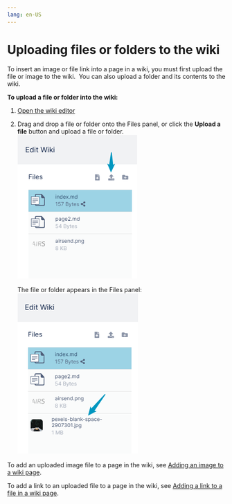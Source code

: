 ```yaml
---
lang: en-US
---
```


# Uploading files or folders to the wiki

To insert an image or file link into a page in a wiki, you must first upload the file or image to the wiki.  You can also upload a folder and its contents to the wiki.

**To upload a file or folder into the wiki:**

1.  [Open the wiki editor](/#)   
    
2.  Drag and drop a file or folder onto the Files panel, or click the **Upload a file** button and upload a file or folder.  
    ![](../assets/wiki/uploading-files-or-folders-to-the-wiki/add-file-to-wiki.png)  
      
    The file or folder appears in the Files panel:  
    ![](../assets/wiki/uploading-files-or-folders-to-the-wiki/as-wiki-with-file.png)

To add an uploaded image file to a page in the wiki, see [Adding an image to a wiki page](/wiki/adding-an-image-to-a-wiki-page).

To add a link to an uploaded file to a page in the wiki, see [Adding a link to a file in a wiki page](/wiki/adding-a-link-to-a-file-in-a-wiki-page).